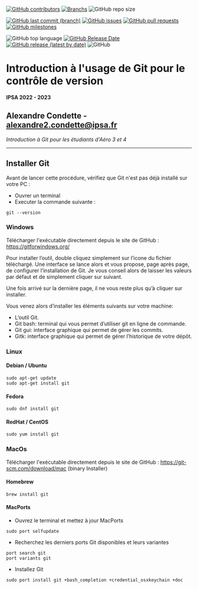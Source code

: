 [![GitHub contributors](https://img.shields.io/github/contributors/A-Cndt/IPSA_Formation_GIT?color=blue&label=Contributors&logo=GitHub)](https://github.com/A-Cndt/IPSA_Formation_GIT/graphs/contributors)
[![Branchs](https://badgen.net/badge/Branchs/2/blue?icon=github)](https://github.com/A-Cndt/IPSA_Formation_GIT/branches)
![GitHub repo size](https://img.shields.io/github/repo-size/A-Cndt/IPSA_Formation_GIT?color=blue&label=Repo%20Size&logo=git&logoColor=white)

[![GitHub last commit (branch)](https://img.shields.io/github/last-commit/A-Cndt/IPSA_Formation_GIT/main?label=Last%20Commit)](https://github.com/A-Cndt/IPSA_Formation_GIT/commit/main)
[![GitHub issues](https://img.shields.io/github/issues/A-Cndt/IPSA_Formation_GIT?label=Issues)](https://github.com/A-Cndt/IPSA_Formation_GIT/issues)
[![GitHub pull requests](https://img.shields.io/github/issues-pr/A-Cndt/IPSA_Formation_GIT?label=Pull%20Requests)](https://github.com/A-Cndt/IPSA_Formation_GIT/pulls)
[![GitHub milestones](https://img.shields.io/github/milestones/open/A-Cndt/IPSA_Formation_GIT?label=Open%20Milestones)](https://github.com/A-Cndt/IPSA_Formation_GIT/milestones)

![GitHub top language](https://img.shields.io/github/languages/top/A-Cndt/IPSA_Formation_GIT?color=blueviolet&label=Language&logo=Python&logoColor=white)
[![GitHub Release Date](https://img.shields.io/github/release-date/A-Cndt/IPSA_Formation_GIT?color=blueviolet&label=Release%20Date)](https://github.com/A-Cndt/IPSA_Formation_GIT/releases/)
[![GitHub release (latest by date)](https://img.shields.io/github/v/release/A-Cndt/IPSA_Formation_GIT?color=blueviolet&label=Lastest%20Release)](https://github.com/A-Cndt/IPSA_Formation_GIT/tags)
![GitHub](https://img.shields.io/github/license/A-Cndt/IPSA_Formation_GIT?color=blueviolet&label=License)


# Introduction à l'usage de Git pour le contrôle de version
**IPSA 2022 - 2023**

Alexandre Condette - alexandre2.condette@ipsa.fr
---
*Introduction à Git pour les étudiants d'Aéro 3 et 4*
____

## Installer Git
Avant de lancer cette procédure, vérifiez que Git n'est pas déjà installé sur votre PC :
- Ouvrer un terminal
- Executer la commande suivante : 
```console
git --version
```

### Windows 
Télécharger l'exécutable directement depuis le site de GitHub : https://gitforwindows.org/

Pour installer l’outil, double cliquez simplement sur l’icone du fichier téléchargé. Une interface se lance alors et vous propose, page après page, de configurer l’installation de Git. Je vous conseil alors de laisser les valeurs par défaut et de simplement cliquer sur suivant.

Une fois arrivé sur la dernière page, il ne vous reste plus qu’à cliquer sur installer.

Vous venez alors d’installer les éléments suivants sur votre machine:
- L’outil Git.
- Git bash: terminal qui vous permet d’utiliser git en ligne de commande.
- Git gui: interface graphique qui permet de gérer les commits.
- Gitk: interface graphique qui permet de gérer l’historique de votre dépôt.

### Linux
#### Debian / Ubuntu 

```console
sudo apt-get update
sudo apt-get install git
```

#### Fedora

```console
sudo dnf install git
```

#### RedHat / CentOS

```console
sudo yum install git
```

### MacOs
Télécharger l'exécutable directement depuis le site de GitHub :  https://git-scm.com/download/mac (binary Installer)

#### Homebrew 
```console
brew install git
```

#### MacPorts
- Ouvrez le terminal et mettez à jour MacPorts
```console
sudo port selfupdate
```
- Recherchez les derniers ports Git disponibles et leurs variantes
```console
port search git
port variants git
```
- Installez Git
```console
sudo port install git +bash_completion +credential_osxkeychain +doc
```

